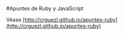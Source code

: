 #Apuntes de Ruby y JavaScript

Véase [http://crguezl.github.io/apuntes-ruby](http://crguezl.github.io/apuntes-ruby)

